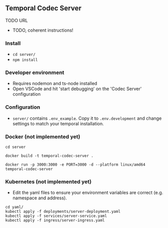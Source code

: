 ## Temporal Codec Server
TODO URL

- TODO, coherent instructions!

### Install
- `cd server/`
- `npm install`

### Developer environment
- Requires nodemon and ts-node installed
- Open VSCode and hit 'start debugging' on the 'Codec Server' configuration

### Configuration
- `server/` contains `.env_example`. Copy it to `.env.development` and change settings to match your temporal installation.

### Docker (not implemented yet)

`cd server`

`docker build -t temporal-codec-server .`

`docker run -p 3000:3000 -e PORT=3000 -d --platform linux/amd64 temporal-codec-server`

### Kubernetes (not implemented yet)

- Edit the yaml files to ensure your environment variables are correct (e.g. namespace and address).

```
cd yaml/
kubectl apply -f deployments/server-deployment.yaml
kubectl apply -f services/server-service.yaml
kubectl apply -f ingress/server-ingress.yaml
```